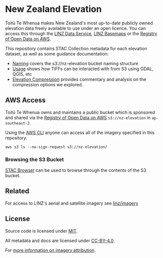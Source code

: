 # New Zealand Elevation

Toitū Te Whenua makes New Zealand's most up-to-date publicly owned elevation data freely available to use under an open licence. You can access this through the [LINZ Data Service](https://data.linz.govt.nz/data/category/elevation/), [LINZ Basemaps](https://basemaps.linz.govt.nz/@-41.8899962,174.0492437,z5?i=elevation) or the [Registry of Open Data on AWS](https://registry.opendata.aws/nz-elevation/).

This repository contains STAC Collection metadata for each elevation dataset, as well as some guidance documentation:

- [Naming](docs/naming.md) covers the s3://nz-elevation bucket naming structure
- [Usage](docs/usage.md) shows how TIFFs can be interacted with from S3 using GDAL, QGIS, etc
- [Elevation Compression](docs/tiff-compression) provides commentary and analysis on the compression options we explored.

## AWS Access

Toitū Te Whenua owns and maintains a public bucket which is sponsored and shared via the [Registry of Open Data on AWS](https://registry.opendata.aws/nz-elevation/) `s3://nz-elevation` in `ap-southeast-2`.

Using the [AWS CLI](https://aws.amazon.com/cli/) anyone can access all of the imagery specified in this repository.

```
aws s3 ls --no-sign-request s3://nz-elevation/
```

### Browsing the S3 Bucket

[STAC Browser](https://radiantearth.github.io/stac-browser/#/external/nz-elevation.s3.ap-southeast-2.amazonaws.com/catalog.json) can be used to browse through the contents of the S3 bucket.

## Related

For access to LINZ's aerial and satellite imagery see [linz/imagery](https://github.com/linz/imagery)

## License

Source code is licensed under [MIT](LICENSE).

All metadata and docs are licensed under [CC-BY-4.0](https://creativecommons.org/licenses/by/4.0/).

For [more information on imagery attribution](https://www.linz.govt.nz/products-services/data/licensing-and-using-data/attributing-elevation-or-aerial-imagery-data).
